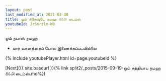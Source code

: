 ```yaml
---
layout: post
last_modified_at: 2021-03-30
title: ஓம் சிரேஷ்டே நமஹ ௧௦௮ டைம்ஸ்
youtubeId: JrSmrzlm-W0
---
```

 
 
 ஓம் நபாஸ் நமஹ  
 
 -  யார் வானத்தைப் போல இணைக்கப்படவில்லை 
 
  
 
  
 
 
 
 
 
 


{% include youtubePlayer.html id=page.youtubeId %}
 
[Next]({{ site.baseurl }}{% link  split2/_posts/2015-09-19-ஓம் சத்தியாய நமஹ ௧௦௮ டைம்ஸ்.md%})
 
